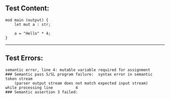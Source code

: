 
Test Content: 
-------------------------
```
mod main (output) {
    let mut a : str;

    a = "Hello" * 4;
}
```
------------------------

Test Errors:
-------------------------
```
semantic error, line 4: mutable variable required for assignment
### Semantic pass S/SL program failure:  syntax error in semantic token stream
    (parser output stream does not match expected input stream)
while processing line          4
### Semantic assertion 3 failed: 
```
